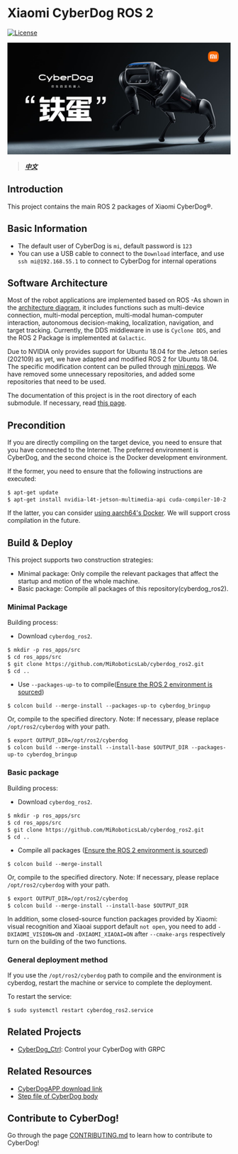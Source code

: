 # Xiaomi CyberDog ROS 2

[![License](https://img.shields.io/badge/License-Apache%202.0-orange)](https://choosealicense.com/licenses/apache-2.0/)

![CyberDogDog](tools/docs/cyberdog_poster.jpg)

> ***[中文](README.md)***

## Introduction

This project contains the main ROS 2 packages of Xiaomi CyberDog®.

## Basic Information

- The default user of CyberDog is `mi`, default password is `123`
- You can use a USB cable to connect to the `Download` interface, and use `ssh mi@192.168.55.1` to connect to CyberDog for internal operations

## Software Architecture 

Most of the robot applications are implemented based on ROS -As shown in the [architecture diagram](tools/docs/soft_arch.svg), it includes functions such as multi-device connection, multi-modal perception, multi-modal human-computer interaction, autonomous decision-making, localization, navigation, and target tracking. Currently, the DDS middleware in use is `Cyclone DDS`, and the ROS 2 Package is implemented at `Galactic`.

Due to NVIDIA only provides support for Ubuntu 18.04 for the Jetson series (202109) as yet, we have adapted and modified ROS 2 for Ubuntu 18.04. The specific modification content can be pulled through [mini.repos](tools/ros2_fork/mini.repos). We have removed some unnecessary repositories, and added some repositories that need to be used.

The documentation of this project is in the root directory of each submodule. If necessary, read [this page](https://github.com/MiRoboticsLab/cyberdog_ros2/wiki/CyberDog-2021---ROS-2-%E8%BD%AF%E4%BB%B6%E6%9E%B6%E6%9E%84-ROS-2-Software-Architecture).

## Precondition

If you are directly compiling on the target device, you need to ensure that you have connected to the Internet. The preferred environment is CyberDog, and the second choice is the Docker development environment.

If the former, you need to ensure that the following instructions are executed:

```
$ apt-get update
$ apt-get install nvidia-l4t-jetson-multimedia-api cuda-compiler-10-2
```

If the latter, you can consider [using aarch64's Docker](https://github.com/MiRoboticsLab/cyberdog_ros2/wiki/%E4%BD%BF%E7%94%A8Docker%E6%9E%84%E5%BB%BA%E9%93%81%E8%9B%8B%E9%A1%B9%E7%9B%AE-%7C-Building-CyberDog-Projects-with-Docker). We will support cross compilation in the future.

## Build & Deploy

This project supports two construction strategies:

- Minimal package: Only compile the relevant packages that affect the startup and motion of the whole machine.
- Basic package: Compile all packages of this repository(cyberdog_ros2).

### Minimal Package

Building process:

- Download `cyberdog_ros2`.

```
$ mkdir -p ros_apps/src
$ cd ros_apps/src
$ git clone https://github.com/MiRoboticsLab/cyberdog_ros2.git
$ cd ..
```

- Use `--packages-up-to` to compile([Ensure the ROS 2 environment is sourced](https://github.com/MiRoboticsLab/cyberdog_ros2/wiki/%E4%BB%8E%E6%BA%90%E7%A0%81%E5%AE%89%E8%A3%85ROS-2---Building-ROS-2-from-source))

```
$ colcon build --merge-install --packages-up-to cyberdog_bringup
```

Or, compile to the specified directory. Note: If necessary, please replace `/opt/ros2/cyberdog` with your path.

```
$ export OUTPUT_DIR=/opt/ros2/cyberdog
$ colcon build --merge-install --install-base $OUTPUT_DIR --packages-up-to cyberdog_bringup
```

### Basic package

Building process:

- Download `cyberdog_ros2`.

```
$ mkdir -p ros_apps/src
$ cd ros_apps/src
$ git clone https://github.com/MiRoboticsLab/cyberdog_ros2.git
$ cd ..
```

- Compile all packages ([Ensure the ROS 2 environment is sourced](https://github.com/MiRoboticsLab/cyberdog_ros2/wiki/Building-ROS-2-from-source#7-instructions))

```
$ colcon build --merge-install
```

Or, compile to the specified directory. Note: If necessary, please replace `/opt/ros2/cyberdog` with your path.

```
$ export OUTPUT_DIR=/opt/ros2/cyberdog
$ colcon build --merge-install --install-base $OUTPUT_DIR
```

In addition, some closed-source function packages provided by Xiaomi: visual recognition and Xiaoai support default `not open`, you need to add `-DXIAOMI_VISION=ON` and `-DXIAOMI_XIAOAI=ON` after `--cmake-args` respectively turn on the building of the two functions.

### General deployment method

If you use the `/opt/ros2/cyberdog` path to compile and the environment is cyberdog, restart the machine or service to complete the deployment.

To restart the service:

```
$ sudo systemctl restart cyberdog_ros2.service
```

## Related Projects

- [CyberDog_Ctrl](https://github.com/Karlsx/CyberDog_Ctrl): Control your CyberDog with GRPC

## Related Resources

- [CyberDogAPP download link](http://cdn.cnbj1.fds.api.mi-img.com/ota-packages/apk/cyberdog_app.apk)
- [Step file of CyberDog body](https://cdn.cnbj2m.fds.api.mi-img.com/cyberdog-package/packages/doc_materials/cyber_dog_body.stp)

## Contribute to CyberDog!

Go through the page [CONTRIBUTING.md](CONTRIBUTING.md) to learn how to contribute to CyberDog!
